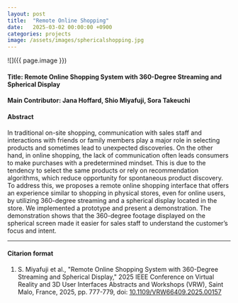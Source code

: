 ```yaml
---
layout: post
title:  "Remote Online Shopping"
date:   2025-03-02 00:00:00 +0900
categories: projects
image: /assets/images/sphericalshopping.jpg
---
```


![]({{ page.image }})
<!-- ![](/assets/images/sphericalshopping.jpg) -->

#### Title: Remote Online Shopping System with 360-Degree Streaming and Spherical Display

#### Main Contributor: Jana Hoffard, Shio Miyafuji, Sora Takeuchi

#### Abstract
In traditional on-site shopping, communication with sales staff and interactions with friends or family members play a major role in selecting products and sometimes lead to unexpected discoveries. On the other hand, in online shopping, the lack of communication often leads consumers to make purchases with a predetermined mindset. This is due to the tendency to select the same products or rely on recommendation algorithms, which reduce opportunity for spontaneous product discovery. To address this, we proposes a remote online shopping interface that offers an experience similar to shopping in physical stores, even for online users, by utilizing 360-degree streaming and a spherical display located in the store. We implemented a prototype and present a demonstration. The demonstration shows that the 360-degree footage displayed on the spherical screen made it easier for sales staff to understand the customer’s focus and intent.

***

#### Citarion format
1. S. Miyafuji et al., "Remote Online Shopping System with 360-Degree Streaming and Spherical Display," 2025 IEEE Conference on Virtual Reality and 3D User Interfaces Abstracts and Workshops (VRW), Saint Malo, France, 2025, pp. 777-779, doi: [10.1109/VRW66409.2025.00157](10.1109/VRW66409.2025.00157)


